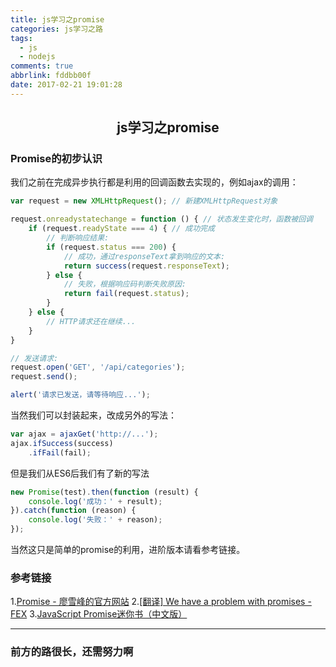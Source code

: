 ```yaml
---
title: js学习之promise
categories: js学习之路
tags:
  - js
  - nodejs
comments: true
abbrlink: fddbb00f
date: 2017-02-21 19:01:28
---
```


## <center>js学习之promise<center>

### Promise的初步认识

我们之前在完成异步执行都是利用的回调函数去实现的，例如ajax的调用：
```javascript
var request = new XMLHttpRequest(); // 新建XMLHttpRequest对象

request.onreadystatechange = function () { // 状态发生变化时，函数被回调
    if (request.readyState === 4) { // 成功完成
        // 判断响应结果:
        if (request.status === 200) {
            // 成功，通过responseText拿到响应的文本:
            return success(request.responseText);
        } else {
            // 失败，根据响应码判断失败原因:
            return fail(request.status);
        }
    } else {
        // HTTP请求还在继续...
    }
}

// 发送请求:
request.open('GET', '/api/categories');
request.send();

alert('请求已发送，请等待响应...');
```
<!--more--> 
当然我们可以封装起来，改成另外的写法：
```javascript
var ajax = ajaxGet('http://...');
ajax.ifSuccess(success)
    .ifFail(fail);
```

但是我们从ES6后我们有了新的写法

```javascript
new Promise(test).then(function (result) {
    console.log('成功：' + result);
}).catch(function (reason) {
    console.log('失败：' + reason);
});
```

当然这只是简单的promise的利用，进阶版本请看参考链接。

### 参考链接

>
1.[Promise - 廖雪峰的官方网站](http://www.liaoxuefeng.com/wiki/001434446689867b27157e896e74d51a89c25cc8b43bdb3000/0014345008539155e93fc16046d4bb7854943814c4f9dc2000)
2.[[翻译] We have a problem with promises - FEX](http://fex.baidu.com/blog/2015/07/we-have-a-problem-with-promises/)
3.[JavaScript Promise迷你书（中文版）](http://liubin.org/promises-book/)


---
### 前方的路很长，还需努力啊
